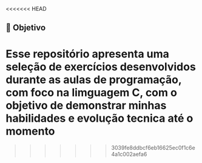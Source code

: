 <<<<<<< HEAD
## 🎯 Objetivo

Esse repositório apresenta uma seleção de exercícios desenvolvidos durante as aulas de programação, com foco na limguagem C, com o objetivo de demonstrar minhas habilidades e evolução tecnica até o momento
=======

>>>>>>> 3039fe8ddbcf6eb16625ec0f1c6e4a1c002aefa6
